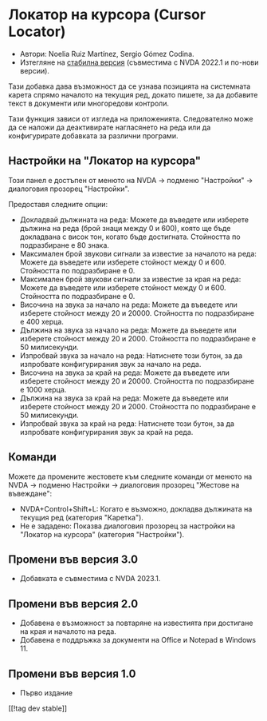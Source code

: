 # Локатор на курсора (Cursor Locator) #

* Автори: Noelia Ruiz Martínez, Sergio Gómez Codina.
* Изтегляне на [стабилна версия][1] (съвместима с NVDA 2022.1 и по-нови
  версии).

Тази добавка дава възможност да се узнава позицията на системната карета
спрямо началото на текущия ред, докато пишете, за да добавите текст в
документи или многоредови контроли.

Тази функция зависи от изгледа на приложенията. Следователно може да се
наложи да деактивирате нагласянето на реда или да конфигурирате добавката за
различни програми.

## Настройки на "Локатор на курсора" ##

Този панел е достъпен от менюто на NVDA -> подменю "Настройки" -> диалоговия
прозорец "Настройки".

Предоставя следните опции:

* Докладвай дължината на реда: Можете да въведете или изберете дължина на
  реда (брой знаци между 0 и 600), която ще бъде докладвана с висок тон,
  когато бъде достигната. Стойността по подразбиране е 80 знака.
* Максимален брой звукови сигнали за известие за началото на реда: Можете да
  въведете или изберете стойност между 0 и 600. Стойността по подразбиране е
  0.
* Максимален брой звукови сигнали за известие за края на реда: Можете да
  въведете или изберете стойност между 0 и 600. Стойността по подразбиране е
  0.
* Височина на звука за начало на реда: Можете да въведете или изберете
  стойност между 20 и 20000. Стойността по подразбиране е 400 херца.
* Дължина на звука за начало на реда: Можете да въведете или изберете
  стойност между 20 и 2000. Стойността по подразбиране е 50 милисекунди.
* Изпробвай звука за начало на реда: Натиснете този бутон, за да изпробвате
  конфигурирания звук за начало на реда.
* Височина на звука за край на реда: Можете да въведете или изберете
  стойност между 20 и 20000. Стойността по подразбиране е 1000 херца.
* Дължина на звука за край на реда: Можете да въведете или изберете стойност
  между 20 и 2000. Стойността по подразбиране е 50 милисекунди.
* Изпробвай звука за край на реда: Натиснете този бутон, за да изпробвате
  конфигурирания звук за край на реда.

## Команди ##

Можете да промените жестовете към следните команди от менюто на NVDA ->
подменю Настройки -> диалоговия прозорец "Жестове на въвеждане":

* NVDA+Control+Shift+L: Когато е възможно, докладва дължината на текущия ред
  (категория "Каретка").
* Не е зададено: Показва диалоговия прозорец за настройки на "Локатор на
  курсора" (категория "Настройки").

## Промени във версия 3.0 ##
* Добавката е съвместима с NVDA 2023.1.

## Промени във версия 2.0 ##
* Добавена е възможност за повтаряне на известията при достигане на края и
  началото на реда.
* Добавена е поддръжка за документи на Office и Notepad в Windows 11.

## Промени във версия 1.0 ##
* Първо издание

[[!tag dev stable]]

[1]: https://addons.nvda-project.org/files/get.php?file=cursorLocator
